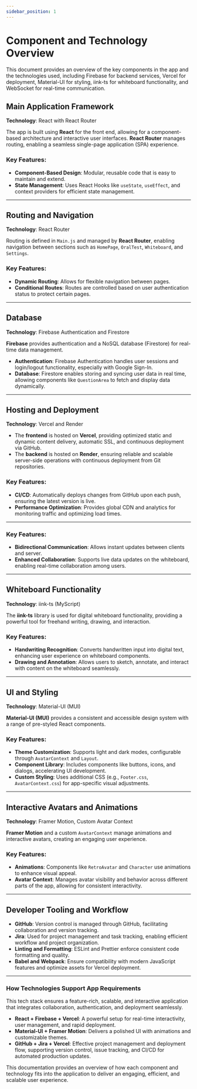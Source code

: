 ```yaml
---
sidebar_position: 1
---
```


# Component and Technology Overview

This document provides an overview of the key components in the app and the technologies used, including Firebase for backend services, Vercel for deployment, Material-UI for styling, iink-ts for whiteboard functionality, and WebSocket for real-time communication.

## Main Application Framework

**Technology**: React with React Router

The app is built using **React** for the front end, allowing for a component-based architecture and interactive user interfaces. **React Router** manages routing, enabling a seamless single-page application (SPA) experience.

### Key Features:
- **Component-Based Design**: Modular, reusable code that is easy to maintain and extend.
- **State Management**: Uses React Hooks like `useState`, `useEffect`, and context providers for efficient state management.

---

## Routing and Navigation

**Technology**: React Router

Routing is defined in `Main.js` and managed by **React Router**, enabling navigation between sections such as `HomePage`, `OralTest`, `Whiteboard`, and `Settings`.

### Key Features:
- **Dynamic Routing**: Allows for flexible navigation between pages.
- **Conditional Routes**: Routes are controlled based on user authentication status to protect certain pages.

---

## Database

**Technology**: Firebase Authentication and Firestore

**Firebase** provides authentication and a NoSQL database (Firestore) for real-time data management.

- **Authentication**: Firebase Authentication handles user sessions and login/logout functionality, especially with Google Sign-In.
- **Database**: Firestore enables storing and syncing user data in real time, allowing components like `QuestionArea` to fetch and display data dynamically.

---


## Hosting and Deployment

**Technology**: Vercel and Render

- The **frontend** is hosted on **Vercel**, providing optimized static and dynamic content delivery, automatic SSL, and continuous deployment via GitHub.
- The **backend** is hosted on **Render**, ensuring reliable and scalable server-side operations with continuous deployment from Git repositories.


### Key Features:
- **CI/CD**: Automatically deploys changes from GitHub upon each push, ensuring the latest version is live.
- **Performance Optimization**: Provides global CDN and analytics for monitoring traffic and optimizing load times.

---

### Key Features:
- **Bidirectional Communication**: Allows instant updates between clients and server.
- **Enhanced Collaboration**: Supports live data updates on the whiteboard, enabling real-time collaboration among users.

---

## Whiteboard Functionality

**Technology**: iink-ts (MyScript)

The **iink-ts** library is used for digital whiteboard functionality, providing a powerful tool for freehand writing, drawing, and interaction.

### Key Features:
- **Handwriting Recognition**: Converts handwritten input into digital text, enhancing user experience on whiteboard components.
- **Drawing and Annotation**: Allows users to sketch, annotate, and interact with content on the whiteboard seamlessly.

---

## UI and Styling

**Technology**: Material-UI (MUI)

**Material-UI (MUI)** provides a consistent and accessible design system with a range of pre-styled React components.

### Key Features:
- **Theme Customization**: Supports light and dark modes, configurable through `AvatarContext` and `Layout`.
- **Component Library**: Includes components like buttons, icons, and dialogs, accelerating UI development.
- **Custom Styling**: Uses additional CSS (e.g., `Footer.css`, `AvatarContext.css`) for app-specific visual adjustments.

---

## Interactive Avatars and Animations

**Technology**: Framer Motion, Custom Avatar Context

**Framer Motion** and a custom `AvatarContext` manage animations and interactive avatars, creating an engaging user experience.

### Key Features:
- **Animations**: Components like `RetroAvatar` and `Character` use animations to enhance visual appeal.
- **Avatar Context**: Manages avatar visibility and behavior across different parts of the app, allowing for consistent interactivity.

---

## Developer Tooling and Workflow

- **GitHub**: Version control is managed through GitHub, facilitating collaboration and version tracking.
- **Jira**: Used for project management and task tracking, enabling efficient workflow and project organization.
- **Linting and Formatting**: ESLint and Prettier enforce consistent code formatting and quality.
- **Babel and Webpack**: Ensure compatibility with modern JavaScript features and optimize assets for Vercel deployment.

---

### How Technologies Support App Requirements

This tech stack ensures a feature-rich, scalable, and interactive application that integrates collaboration, authentication, and deployment seamlessly.

- **React + Firebase + Vercel**: A powerful setup for real-time interactivity, user management, and rapid deployment.
- **Material-UI + Framer Motion**: Delivers a polished UI with animations and customizable themes.
- **GitHub + Jira + Vercel**: Effective project management and deployment flow, supporting version control, issue tracking, and CI/CD for automated production updates.

This documentation provides an overview of how each component and technology fits into the application to deliver an engaging, efficient, and scalable user experience.
